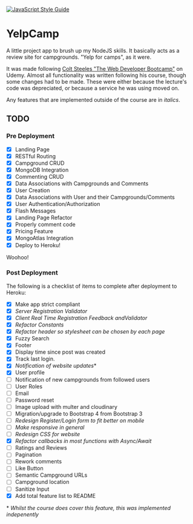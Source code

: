 [![JavaScript Style Guide](https://img.shields.io/badge/code_style-standard-brightgreen.svg)](https://standardjs.com)

# YelpCamp

A little project app to brush up my NodeJS skills. It basically acts as a review site for campgrounds. "Yelp for camps", as it were.

It was made following [Colt Steeles "The Web Developer Bootcamp"](https://www.udemy.com/course/the-web-developer-bootcamp) on Udemy. Almost all functionality was written following his course, though some changes had to be made. These were either because the lecture's code was depreciated, or because a service he was using moved on.

Any features that are implemented outside of the course are in _italics_.
## TODO

### Pre Deployment
- [x] Landing Page
- [x] RESTful Routing
- [x] Campground CRUD
- [x] MongoDB Integration
- [x] Commenting CRUD
- [x] Data Associations with Campgrounds and Comments
- [x] User Creation
- [x] Data Associations with User and their Campgrounds/Comments
- [x] User Authentication/Authorization
- [x] Flash Messages
- [x] Landing Page Refactor
- [x] Properly comment code
- [x] Pricing Feature
- [x] MongoAtlas Integration
- [x] Deploy to Heroku!

Woohoo!

### Post Deployment
The following is a checklist of items to complete after deployment to Heroku:
- [x] Make app strict compliant
- [x] _Server Registration Validator_
- [x] _Client Real Time Registration Feedback andValidator_
- [x] _Refactor Constants_
- [x] _Refactor header so stylesheet can be chosen by each page_
- [x] Fuzzy Search
- [x] Footer 
- [x] Display time since post was created 
- [x] Track last login. 
- [x] _Notification of website updates_\*
- [x] User profile
- [ ] Notification of new campgrounds from followed users
- [ ] User Roles 
- [ ] Email
- [ ] Password reset 
- [ ] Image upload with multer and cloudinary 
- [ ] Migration/upgrade to Bootstrap 4 from Bootstrap 3
- [ ] _Redesign Register/Login form to fit better on mobile_
- [ ] _Make responsive in general_
- [ ] _Redesign CSS for website_
- [x] _Refactor callbacks in most functions with Async/Await_
- [ ] Ratings and Reviews
- [ ] Pagination
- [ ] Rework comments
- [ ] Like Button
- [ ] Semantic Campground URLs
- [ ] Campground location
- [ ] Sanitize Input
- [x] Add total feature list to README

\* _Whilst the course does cover this feature, this was implemented indepenently_